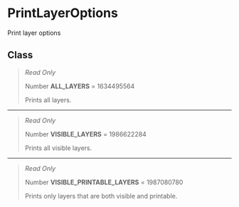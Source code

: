 # PrintLayerOptions
Print layer options

## Class
> *Read Only* 
> 
> Number **ALL_LAYERS** = 1634495564
> 
> Prints all layers.
*** 
> *Read Only* 
> 
> Number **VISIBLE_LAYERS** = 1986622284
> 
> Prints all visible layers.
*** 
> *Read Only* 
> 
> Number **VISIBLE_PRINTABLE_LAYERS** = 1987080780
> 
> Prints only layers that are both visible and printable.

